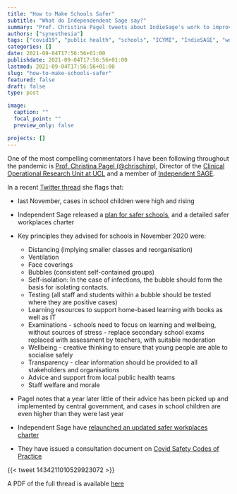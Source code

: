 ```yaml
---
title: "How to Make Schools Safer"
subtitle: "What do Independendent Sage say?"
summary: "Prof. Christina Pagel tweets about IndieSage's work to improve Covid safety in schools and workplaces."
authors: ["synesthesia"]
tags: ["covid19", "public health", "schools", "ICYMI", "IndieSAGE", "workplaces"]
categories: []
date: 2021-09-04T17:56:56+01:00
publishdate: 2021-09-04T17:56:56+01:00
lastmod: 2021-09-04T17:56:56+01:00
slug: "how-to-make-schools-safer"
featured: false
draft: false
type: post

image:
  caption: ""
  focal_point: ""
  preview_only: false

projects: []
---
```

One of the most compelling commentators I have been following throughout the pandemic is [Prof. Christina Pagel (@chrischirp)](https://twitter.com/chrischirp), Director of the [Clinical Operational Research Unit at UCL](http://t.co/5Os9k9vGTS) and a member of [Independent SAGE](https://www.independentsage.org/).

In a recent [Twitter thread](https://twitter.com/chrischirp/status/1434211010529923072) she flags that:

* last November, cases in school children were high and rising
  
* Independent Sage released a [plan for safer schools](https://www.independentsage.org/wp-content/uploads/2020/11/Safe-schools-v4b1.pdf), and a detailed safer workplaces charter

* Key principles they advised for schools in November 2020 were:
  
  * Distancing (implying smaller classes and reorganisation)
  * Ventilation
  * Face coverings
  * Bubbles (consistent self-contained groups)
  * Self-isolation: In the case of infections, the bubble should form the basis for isolating contacts.
  * Testing (all staff and students within a bubble should be tested where they are positive cases)
  * Learning resources to support home-based learning with books as well as IT
  * Examinations - schools need to focus on learning and wellbeing, without sources of stress - replace secondary school exams replaced with assessment by teachers, with suitable moderation
  * Wellbeing - creative thinking to ensure that young people are able to socialise safely
  * Transparency - clear information should be provided to all stakeholders and organisations
  * Advice and support from local public health teams
  * Staff welfare and morale

* Pagel notes that a year later little of their advice has been picked up and implemented by central government, and cases in school children are even higher than they were last year

* Independent Sage have [relaunched an updated safer workplaces charter](https://www.independentsage.org/wp-content/uploads/2021/09/Workplace-charter-2021-redux.pdf)

* They have issued a consultation document on [Covid Safety Codes of Practice](https://www.independentsage.org/wp-content/uploads/2021/09/Covid-codes-final-1-1.pdf)

{{< tweet 1434211010529923072 >}}

A PDF of the full thread is available [here](https://1drv.ms/b/s!AlU3oK2wFhcrgrU_CtUIcvhanQI18A?e=kxfOaj)